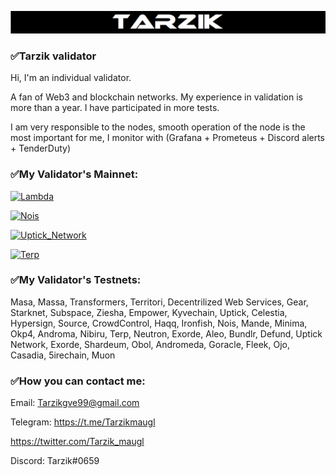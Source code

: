 ![Header](https://github.com/Tarz1k/Tarz1k/blob/main/assets/logo.png)

### ✅Tarzik validator

Hi, I'm an individual validator.

A fan of Web3 and blockchain networks. My experience in validation is more than a year. I have participated in more tests.

I am very responsible to the nodes, smooth operation of the node is the most important for me, I monitor with (Grafana + Prometeus + Discord alerts + TenderDuty)

### ✅My Validator's Mainnet:

[![Lambda](https://img.shields.io/badge/Lambda-F6B237?style=flat-square&logo=Atom)](https://explorer.nodestake.top/lambda/staking/lambvaloper1paurj96ymjq96ar3m3vfanpg4fkwd0efmucm06)

[![Nois](https://img.shields.io/badge/Nois-0B0913?style=flat-square&logo=Atom)](https://explorer.nodestake.top/nois/staking/noisvaloper1r4dnm99wuv93utu07astefy9n75wa6x52hg9k6)

[![Uptick_Network](https://img.shields.io/badge/Uptick_Network-6601CD?style=flat-square&logo=Atom)](https://exp.utsa.tech/uptick/staking/uptickvaloper1a43t2a790muh3kcwjfpqyhs0qzmrgvu96pefmk)

[![Terp](https://img.shields.io/badge/Terp-7892A9?style=flat-square&logo=Atom)](https://explorer.nodestake.top/terp/staking/terpvaloper1r0z2xj642rjmpxdp59gaf3x3rjtwsmx4pnfl4l)

### ✅My Validator's Testnets:

Masa, Massa, Transformers, Territori, Decentrilized Web Services, Gear, Starknet, Subspace, Ziesha, Empower, Kyvechain, Uptick, Celestia, Hypersign, Source, CrowdControl, Haqq, Ironfish, Nois, Mande, Minima, Okp4, Androma, Nibiru, Terp, Neutron, Exorde, Aleo, Bundlr, Defund, Uptick Network, Exorde, Shardeum, Obol, Andromeda, Goracle, Fleek, Ojo, Casadia, 5irechain, Muon


### ✅How you can contact me:

Email: Tarzikgve99@gmail.com

Telegram: https://t.me/Tarzikmaugl

https://twitter.com/Tarzik_maugl

Discord: Tarzik#0659